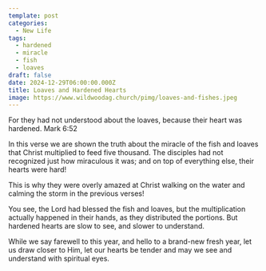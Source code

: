 ```yaml
---
template: post
categories:
  - New Life
tags:
  - hardened
  - miracle
  - fish
  - loaves
draft: false
date: 2024-12-29T06:00:00.000Z
title: Loaves and Hardened Hearts
image: https://www.wildwoodag.church/pimg/loaves-and-fishes.jpeg
---
```

For they had not understood about the loaves, because their heart was hardened. Mark 6:52

In this verse we are shown the truth about the miracle of the fish and loaves that Christ multiplied to feed five thousand. The disciples had not recognized just how miraculous it was; and on top of everything else, their hearts were hard! 

This is why they were overly amazed at Christ walking on the water and calming the storm in the previous verses!

You see, the Lord had blessed the fish and loaves, but the multiplication actually happened in their hands, as they distributed the portions. But hardened hearts are slow to see, and slower to understand.

While we say farewell to this year, and hello to a brand-new fresh year, let us draw closer to Him, let our hearts be tender and may we see and understand with spiritual eyes.

